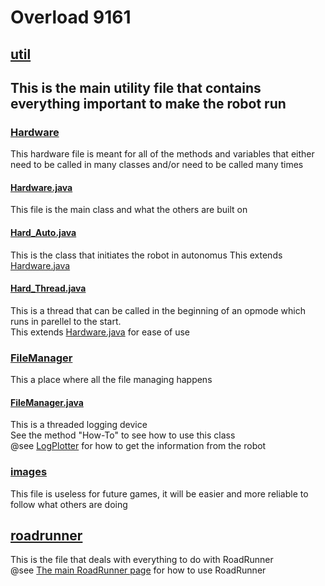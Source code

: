 # Overload 9161
## [util](main/java/org/firstinspires/ftc/teamcode/util)
This is the main utility file that contains everything important to make the robot run
--
### [Hardware](main/java/org/firstinspires/ftc/teamcode/util/hardware)
This hardware file is meant for all of the methods and variables that either need to be called in many classes and/or need to be called many times
#### [Hardware.java](main/java/org/firstinspires/ftc/teamcode/util/hardware/Hardware.java)
This file is the main class and what the others are built on
#### [Hard_Auto.java](main/java/org/firstinspires/ftc/teamcode/util/hardware/Hard_Auto.java)
This is the class that initiates the robot in autonomus
This extends [Hardware.java](main/java/org/firstinspires/ftc/teamcode/util/hardware/Hardware.java)
#### [Hard_Thread.java](main/java/org/firstinspires/ftc/teamcode/util/hardware/Hard_Thread.java)
This is a thread that can be called in the beginning of an opmode which runs in parellel to the start. <br>
This extends [Hardware.java](main/java/org/firstinspires/ftc/teamcode/util/hardware/Hardware.java) for ease of use
### [FileManager](main/java/org/firstinspires/ftc/teamcode/util/FileManager)
This a place where all the file managing happens
#### [FileManager.java](main/java/org/firstinspires/ftc/teamcode/util/FileManager/FileManager.java)
This is a threaded logging device <br>
See the method "How-To" to see how to use this class <br>
@see [LogPlotter](https://github.com/Overload9161/Log-Plotter) for how to get the information from the robot
### [images](main/java/org/firstinspires/ftc/teamcode/util/images)
This file is useless for future games, it will be easier and more reliable to follow what others are doing
## [roadrunner](main/java/org/firstinspires/ftc/teamcode/roadrunner)
This is the file that deals with everything to do with RoadRunner <br>
@see [The main RoadRunner page](https://learnroadrunner.com) for how to use RoadRunner

